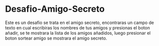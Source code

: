 # Desafio-Amigo-Secreto
Este es un desafio se trata en el amigo secreto, encontraras un campo de texto en cual escribiras los nombres de tus amigos y presionas el boton añadir,
se te mostrara la lista de los amigos añadidos, luego presionar el boton sortear amigo se mostrara el amigo secreto.
